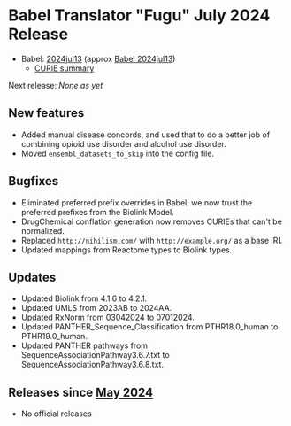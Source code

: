# Babel Translator "Fugu" July 2024 Release

- Babel: [2024jul13](https://stars.renci.org/var/babel_outputs/2024jul13/) (approx
  [Babel 2024jul13](https://github.com/TranslatorSRI/Babel/releases/tag/2024jul13))
  - [CURIE summary](./summaries/2024jul13.json)

Next release: _None as yet_

## New features
* Added manual disease concords, and used that to do a better job of combining opioid use disorder and
  alcohol use disorder.
* Moved `ensembl_datasets_to_skip` into the config file.

## Bugfixes
* Eliminated preferred prefix overrides in Babel; we now trust the preferred prefixes from the Biolink Model.
* DrugChemical conflation generation now removes CURIEs that can't be normalized.
* Replaced `http://nihilism.com/` with `http://example.org/` as a base IRI.
* Updated mappings from Reactome types to Biolink types.

## Updates
* Updated Biolink from 4.1.6 to 4.2.1.
* Updated UMLS from 2023AB to 2024AA.
* Updated RxNorm from 03042024 to 07012024.
* Updated PANTHER_Sequence_Classification from PTHR18.0_human to PTHR19.0_human.
* Updated PANTHER pathways from SequenceAssociationPathway3.6.7.txt to SequenceAssociationPathway3.6.8.txt.

## Releases since [May 2024](TranslatorMay2024)
* No official releases
